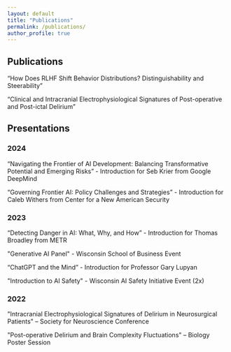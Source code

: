 ```yaml
---
layout: default
title: "Publications"
permalink: /publications/
author_profile: true
---
```


## Publications

“How Does RLHF Shift Behavior Distributions? Distinguishability and Steerability”

“Clinical and Intracranial Electrophysiological Signatures of Post-operative and Post-ictal Delirium”

## Presentations


### 2024

“Navigating the Frontier of AI Development: Balancing Transformative Potential and Emerging Risks” - Introduction for Seb Krier from Google DeepMind 

“Governing Frontier AI: Policy Challenges and Strategies” - Introduction for Caleb Withers from Center for a New American Security


### 2023

“Detecting Danger in AI: What, Why, and How” - Introduction for Thomas Broadley from METR

"Generative AI Panel" - Wisconsin School of Business Event

“ChatGPT and the Mind” - Introduction for Professor Gary Lupyan

"Introduction to AI Safety" - Wisconsin AI Safety Initiative Event (2x)


### 2022

"Intracranial Electrophysiological Signatures of Delirium in Neurosurgical Patients" – Society for Neuroscience Conference

"Post-operative Delirium and Brain Complexity Fluctuations" – Biology Poster Session